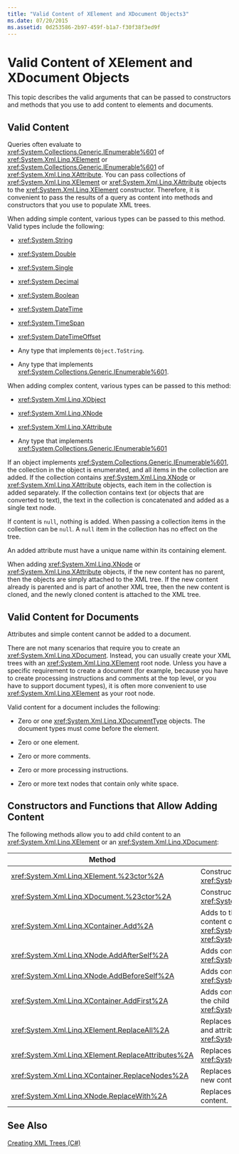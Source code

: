 ```yaml
---
title: "Valid Content of XElement and XDocument Objects3"
ms.date: 07/20/2015
ms.assetid: 0d253586-2b97-459f-b1a7-f30f38f3ed9f
---
```

# Valid Content of XElement and XDocument Objects
This topic describes the valid arguments that can be passed to constructors and methods that you use to add content to elements and documents.  
  
## Valid Content  
 Queries often evaluate to <xref:System.Collections.Generic.IEnumerable%601> of <xref:System.Xml.Linq.XElement> or <xref:System.Collections.Generic.IEnumerable%601> of <xref:System.Xml.Linq.XAttribute>. You can pass collections of <xref:System.Xml.Linq.XElement> or <xref:System.Xml.Linq.XAttribute> objects to the <xref:System.Xml.Linq.XElement> constructor. Therefore, it is convenient to pass the results of a query as content into methods and constructors that you use to populate XML trees.  
  
 When adding simple content, various types can be passed to this method. Valid types include the following:  
  
-   <xref:System.String>  
  
-   <xref:System.Double>  
  
-   <xref:System.Single>  
  
-   <xref:System.Decimal>  
  
-   <xref:System.Boolean>  
  
-   <xref:System.DateTime>  
  
-   <xref:System.TimeSpan>  
  
-   <xref:System.DateTimeOffset>  
  
-   Any type that implements `Object.ToString`.  
  
-   Any type that implements <xref:System.Collections.Generic.IEnumerable%601>.  
  
 When adding complex content, various types can be passed to this method:  
  
-   <xref:System.Xml.Linq.XObject>  
  
-   <xref:System.Xml.Linq.XNode>  
  
-   <xref:System.Xml.Linq.XAttribute>  
  
-   Any type that implements <xref:System.Collections.Generic.IEnumerable%601>  
  
 If an object implements <xref:System.Collections.Generic.IEnumerable%601>, the collection in the object is enumerated, and all items in the collection are added. If the collection contains <xref:System.Xml.Linq.XNode> or <xref:System.Xml.Linq.XAttribute> objects, each item in the collection is added separately. If the collection contains text (or objects that are converted to text), the text in the collection is concatenated and added as a single text node.  
  
 If content is `null`, nothing is added. When passing a collection items in the collection can be `null`. A `null` item in the collection has no effect on the tree.  
  
 An added attribute must have a unique name within its containing element.  
  
 When adding <xref:System.Xml.Linq.XNode> or <xref:System.Xml.Linq.XAttribute> objects, if the new content has no parent, then the objects are simply attached to the XML tree. If the new content already is parented and is part of another XML tree, then the new content is cloned, and the newly cloned content is attached to the XML tree.  
  
## Valid Content for Documents  
 Attributes and simple content cannot be added to a document.  
  
 There are not many scenarios that require you to create an <xref:System.Xml.Linq.XDocument>. Instead, you can usually create your XML trees with an <xref:System.Xml.Linq.XElement> root node. Unless you have a specific requirement to create a document (for example, because you have to create processing instructions and comments at the top level, or you have to support document types), it is often more convenient to use <xref:System.Xml.Linq.XElement> as your root node.  
  
 Valid content for a document includes the following:  
  
-   Zero or one <xref:System.Xml.Linq.XDocumentType> objects. The document types must come before the element.  
  
-   Zero or one element.  
  
-   Zero or more comments.  
  
-   Zero or more processing instructions.  
  
-   Zero or more text nodes that contain only white space.  
  
## Constructors and Functions that Allow Adding Content  
 The following methods allow you to add child content to an <xref:System.Xml.Linq.XElement> or an <xref:System.Xml.Linq.XDocument>:  
  
|Method|Description|  
|------------|-----------------|  
|<xref:System.Xml.Linq.XElement.%23ctor%2A>|Constructs an <xref:System.Xml.Linq.XElement>.|  
|<xref:System.Xml.Linq.XDocument.%23ctor%2A>|Constructs a <xref:System.Xml.Linq.XDocument>.|  
|<xref:System.Xml.Linq.XContainer.Add%2A>|Adds to the end of the child content of the <xref:System.Xml.Linq.XElement> or <xref:System.Xml.Linq.XDocument>.|  
|<xref:System.Xml.Linq.XNode.AddAfterSelf%2A>|Adds content after the <xref:System.Xml.Linq.XNode>.|  
|<xref:System.Xml.Linq.XNode.AddBeforeSelf%2A>|Adds content before the <xref:System.Xml.Linq.XNode>.|  
|<xref:System.Xml.Linq.XContainer.AddFirst%2A>|Adds content at the beginning of the child content of the <xref:System.Xml.Linq.XContainer>.|  
|<xref:System.Xml.Linq.XElement.ReplaceAll%2A>|Replaces all content (child nodes and attributes) of an <xref:System.Xml.Linq.XElement>.|  
|<xref:System.Xml.Linq.XElement.ReplaceAttributes%2A>|Replaces the attributes of an <xref:System.Xml.Linq.XElement>.|  
|<xref:System.Xml.Linq.XContainer.ReplaceNodes%2A>|Replaces the children nodes with new content.|  
|<xref:System.Xml.Linq.XNode.ReplaceWith%2A>|Replaces a node with new content.|  
  
## See Also  
 [Creating XML Trees (C#)](../../../../csharp/programming-guide/concepts/linq/creating-xml-trees.md)
